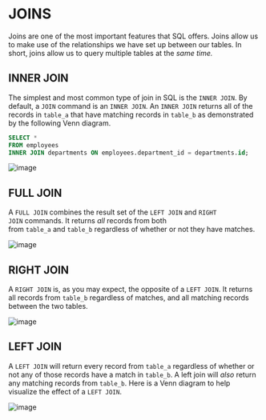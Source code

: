 # JOINS

Joins are one of the most important features that SQL offers. Joins allow us to make use of the relationships we have set up between our tables. In short, joins allow us to query multiple tables at the _same time._

##  INNER JOIN

The simplest and most common type of join in SQL is the `INNER JOIN`. By default, a `JOIN` command is an `INNER JOIN`. An `INNER JOIN` returns all of the records in `table_a` that have matching records in `table_b` as demonstrated by the following Venn diagram.

```sql
SELECT *
FROM employees
INNER JOIN departments ON employees.department_id = departments.id;
```
![image](https://github.com/user-attachments/assets/880df339-9520-4a06-bfee-4d4b4ee52d09)

## FULL JOIN  

A `FULL JOIN` combines the result set of the `LEFT JOIN` and `RIGHT JOIN` commands. It returns _all_ records from both from `table_a` and `table_b` regardless of whether or not they have matches.

![image](https://github.com/user-attachments/assets/7690549f-de04-4331-8413-c10b4a6802d7)

## RIGHT JOIN

A `RIGHT JOIN` is, as you may expect, the opposite of a `LEFT JOIN`. It returns all records from `table_b` regardless of matches, and all matching records between the two tables.

![image](https://github.com/user-attachments/assets/3fabd6ac-ef15-4250-b6c3-d0aa8edd5236)

## LEFT JOIN

A `LEFT JOIN` will return every record from `table_a` regardless of whether or not any of those records have a match in `table_b`. A left join will _also_ return any matching records from `table_b`. Here is a Venn diagram to help visualize the effect of a `LEFT JOIN`.

![image](https://github.com/user-attachments/assets/59f40123-07a3-4581-a457-a1547cb7d633)
